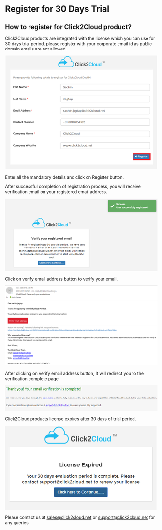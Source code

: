 # Register for 30 Days Trial

## How to register for Click2Cloud product?
Click2Cloud products are integrated with the license which you can use for 30 days trial period, please register with your corporate email id as public domain emails are not allowed.

![](screenshot/1.png)

Enter all the mandatory details and click on Register button.

After successful completion of registration process, you will receive verification email on your registered email address.

![](screenshot/2.png)

Click on verify email address button to verify your email.

![](screenshot/email.png)

After clicking on verify email address button, It will redirect you to the verification complete page.

![](screenshot/thankyou.png)

Click2Cloud products license expires after 30 days of trial period.

![](screenshot/licenseExpired.png)

Please contact us at sales@click2cloud.net or support@click2cloud.net for any queries.

